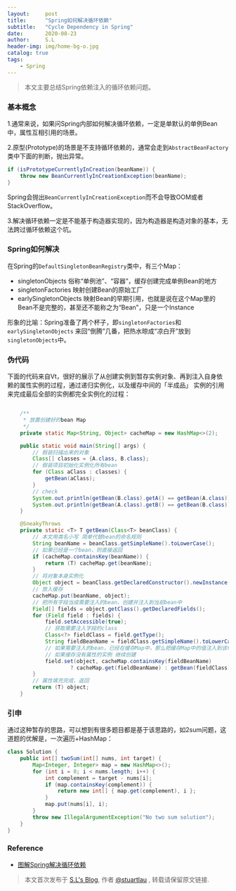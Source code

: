 ```yaml
---
layout:     post
title:      "Spring如何解决循环依赖"
subtitle:   "Cycle Dependency in Spring"
date:       2020-08-23
author:     S.L
header-img: img/home-bg-o.jpg
catalog: true
tags:
    - Spring
---
```

> 本文主要总结Spring依赖注入的循环依赖问题。


### 基本概念
1.通常来说，如果问Spring内部如何解决循环依赖，一定是单默认的单例Bean中，属性互相引用的场景。

2.原型(Prototype)的场景是不支持循环依赖的，通常会走到`AbstractBeanFactory`类中下面的判断，抛出异常。
```java
if (isPrototypeCurrentlyInCreation(beanName)) {
    throw new BeanCurrentlyInCreationException(beanName);
}
```
Spring会抛出`BeanCurrentlyInCreationException`而不会导致OOM或者StackOverflow。

3.解决循环依赖一定是不能基于构造器实现的，因为构造器是构造对象的基本，无法跨过循环依赖这个坑。

### Spring如何解决
在Spring的`DefaultSingletonBeanRegistry`类中，有三个Map：
- singletonObjects 俗称“单例池”、“容器”，缓存创建完成单例Bean的地方
- singletonFactories 映射创建Bean的原始工厂
- earlySingletonObjects 映射Bean的早期引用，也就是说在这个Map里的Bean不是完整的，甚至还不能称之为“Bean”，只是一个Instance

形象的比喻：Spring准备了两个杯子，即`singletonFactories`和`earlySingletonObjects`
来回“倒腾”几番，把热水晾成“凉白开”放到`singletonObjects`中。

### 伪代码
下面的代码来自Vt，很好的展示了从创建实例到暂存实例对象、再到注入自身依赖的属性实例的过程，通过递归实例化，以及缓存中间的「半成品」
实例的引用来完成最后全部的实例都完全实例化的过程：
```java

    /**
     * 放置创建好的bean Map
     */
    private static Map<String, Object> cacheMap = new HashMap<>(2);

    public static void main(String[] args) {
        // 假装扫描出来的对象
        Class[] classes = {A.class, B.class};
        // 假装项目初始化实例化所有bean
        for (Class aClass : classes) {
            getBean(aClass);
        }
        // check
        System.out.println(getBean(B.class).getA() == getBean(A.class));
        System.out.println(getBean(A.class).getB() == getBean(B.class));
    }

    @SneakyThrows
    private static <T> T getBean(Class<T> beanClass) {
        // 本文用类名小写 简单代替bean的命名规则
        String beanName = beanClass.getSimpleName().toLowerCase();
        // 如果已经是一个bean，则直接返回
        if (cacheMap.containsKey(beanName)) {
            return (T) cacheMap.get(beanName);
        }
        // 将对象本身实例化
        Object object = beanClass.getDeclaredConstructor().newInstance();
        // 放入缓存
        cacheMap.put(beanName, object);
        // 把所有字段当成需要注入的bean，创建并注入到当前bean中
        Field[] fields = object.getClass().getDeclaredFields();
        for (Field field : fields) {
            field.setAccessible(true);
            // 获取需要注入字段的class
            Class<?> fieldClass = field.getType();
            String fieldBeanName = fieldClass.getSimpleName().toLowerCase();
            // 如果需要注入的bean，已经在缓存Map中，那么把缓存Map中的值注入到该field即可
            // 如果缓存没有属性的实例 继续创建
            field.set(object, cacheMap.containsKey(fieldBeanName)
                    ? cacheMap.get(fieldBeanName) : getBean(fieldClass));
        }
        // 属性填充完成，返回
        return (T) object;
    }
```

### 引申
通过这种暂存的思路，可以想到有很多题目都是基于该思路的，如2sum问题，这道题的优解是，一次遍历+HashMap：
```java
class Solution {
    public int[] twoSum(int[] nums, int target) {
        Map<Integer, Integer> map = new HashMap<>();
        for (int i = 0; i < nums.length; i++) {
            int complement = target - nums[i];
            if (map.containsKey(complement)) {
                return new int[] { map.get(complement), i };
            }
            map.put(nums[i], i);
        }
        throw new IllegalArgumentException("No two sum solution");
    }
}
```
### Reference
- [图解Spring解决循环依赖](https://juejin.im/post/6844904122160775176)

> 本文首次发布于 [S.L's Blog](http://elsef.com), 作者 [@stuartlau](http://github.com/stuartlau) ,
转载请保留原文链接.

